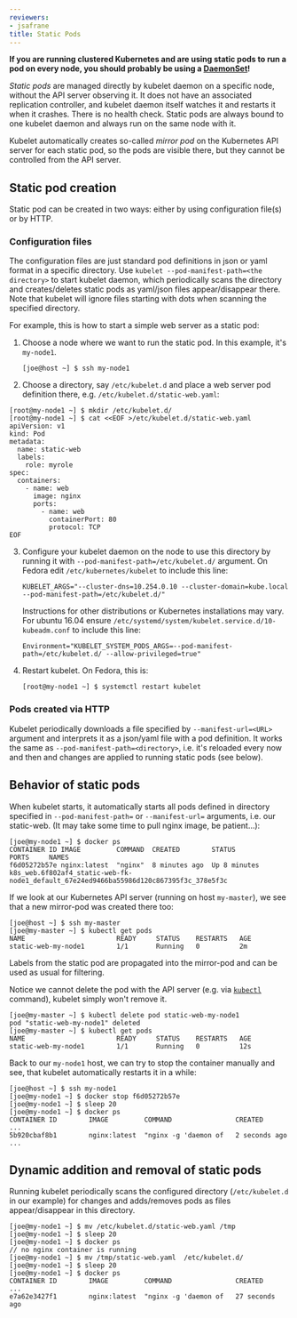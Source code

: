 ```yaml
---
reviewers:
- jsafrane
title: Static Pods
---
```


**If you are running clustered Kubernetes and are using static pods to run a pod on every node, you should probably be using a [DaemonSet](/docs/concepts/workloads/controllers/daemonset/)!**

*Static pods* are managed directly by kubelet daemon on a specific node, without the API server observing it. It does not have an associated replication controller, and kubelet daemon itself watches it and restarts it when it crashes. There is no health check. Static pods are always bound to one kubelet daemon and always run on the same node with it.

Kubelet automatically creates so-called *mirror pod* on the Kubernetes API server for each static pod, so the pods are visible there, but they cannot be controlled from the API server.

## Static pod creation

Static pod can be created in two ways: either by using configuration file(s) or by HTTP.

### Configuration files

The configuration files are just standard pod definitions in json or yaml format in a specific directory. Use `kubelet --pod-manifest-path=<the directory>` to start kubelet daemon, which periodically scans the directory and creates/deletes static pods as yaml/json files appear/disappear there.
Note that kubelet will ignore files starting with dots when scanning the specified directory.

For example, this is how to start a simple web server as a static pod:

1. Choose a node where we want to run the static pod. In this example, it's `my-node1`.

    ```
    [joe@host ~] $ ssh my-node1
    ```

2. Choose a directory, say `/etc/kubelet.d` and place a web server pod definition there, e.g. `/etc/kubelet.d/static-web.yaml`:

```shell
[root@my-node1 ~] $ mkdir /etc/kubelet.d/
[root@my-node1 ~] $ cat <<EOF >/etc/kubelet.d/static-web.yaml
apiVersion: v1
kind: Pod
metadata:
  name: static-web
  labels:
    role: myrole
spec:
  containers:
    - name: web
      image: nginx
      ports:
        - name: web
          containerPort: 80
          protocol: TCP
EOF
```

3. Configure your kubelet daemon on the node to use this directory by running it with `--pod-manifest-path=/etc/kubelet.d/` argument.
    On Fedora edit `/etc/kubernetes/kubelet` to include this line:

    ```
    KUBELET_ARGS="--cluster-dns=10.254.0.10 --cluster-domain=kube.local --pod-manifest-path=/etc/kubelet.d/"
    ```

    Instructions for other distributions or Kubernetes installations may vary.
For ubuntu 16.04 ensure `/etc/systemd/system/kubelet.service.d/10-kubeadm.conf` to include this line:

    ```
    Environment="KUBELET_SYSTEM_PODS_ARGS=--pod-manifest-path=/etc/kubelet.d/ --allow-privileged=true"
    ```

4. Restart kubelet. On Fedora, this is:

    ```
    [root@my-node1 ~] $ systemctl restart kubelet
    ```

### Pods created via HTTP

Kubelet periodically downloads a file specified by `--manifest-url=<URL>` argument and interprets it as a json/yaml file with a pod definition. It works the same as `--pod-manifest-path=<directory>`, i.e. it's reloaded every now and then and changes are applied to running static pods (see below).

## Behavior of static pods

When kubelet starts, it automatically starts all pods defined in directory specified in `--pod-manifest-path=` or `--manifest-url=` arguments, i.e. our static-web.  (It may take some time to pull nginx image, be patient…):

```shell
[joe@my-node1 ~] $ docker ps
CONTAINER ID IMAGE         COMMAND  CREATED        STATUS         PORTS     NAMES
f6d05272b57e nginx:latest  "nginx"  8 minutes ago  Up 8 minutes             k8s_web.6f802af4_static-web-fk-node1_default_67e24ed9466ba55986d120c867395f3c_378e5f3c
```

If we look at our Kubernetes API server (running on host `my-master`), we see that a new mirror-pod was created there too:

```shell
[joe@host ~] $ ssh my-master
[joe@my-master ~] $ kubectl get pods
NAME                       READY     STATUS    RESTARTS   AGE
static-web-my-node1        1/1       Running   0          2m
```

Labels from the static pod are propagated into the mirror-pod and can be used as usual for filtering.

Notice we cannot delete the pod with the API server (e.g. via [`kubectl`](/docs/user-guide/kubectl/) command), kubelet simply won't remove it.

```shell
[joe@my-master ~] $ kubectl delete pod static-web-my-node1
pod "static-web-my-node1" deleted
[joe@my-master ~] $ kubectl get pods
NAME                       READY     STATUS    RESTARTS   AGE
static-web-my-node1        1/1       Running   0          12s
```

Back to our `my-node1` host, we can try to stop the container manually and see, that kubelet automatically restarts it in a while:

```shell
[joe@host ~] $ ssh my-node1
[joe@my-node1 ~] $ docker stop f6d05272b57e
[joe@my-node1 ~] $ sleep 20
[joe@my-node1 ~] $ docker ps
CONTAINER ID        IMAGE         COMMAND                CREATED       ...
5b920cbaf8b1        nginx:latest  "nginx -g 'daemon of   2 seconds ago ...
```

## Dynamic addition and removal of static pods

Running kubelet periodically scans the configured directory (`/etc/kubelet.d` in our example) for changes and adds/removes pods as files appear/disappear in this directory.

```shell
[joe@my-node1 ~] $ mv /etc/kubelet.d/static-web.yaml /tmp
[joe@my-node1 ~] $ sleep 20
[joe@my-node1 ~] $ docker ps
// no nginx container is running
[joe@my-node1 ~] $ mv /tmp/static-web.yaml  /etc/kubelet.d/
[joe@my-node1 ~] $ sleep 20
[joe@my-node1 ~] $ docker ps
CONTAINER ID        IMAGE         COMMAND                CREATED           ...
e7a62e3427f1        nginx:latest  "nginx -g 'daemon of   27 seconds ago
```
